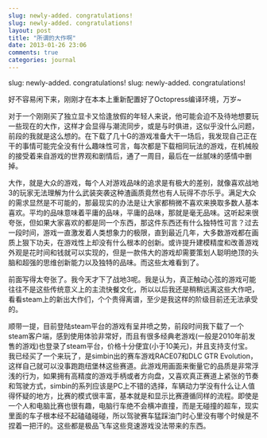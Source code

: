 ```yaml
---
slug: newly-added. congratulations! 
slug: newly-added. congratulations! 
layout: post
title: "所谓的大作啊"
date: 2013-01-26 23:06
comments: true
categories: journal
---
```

slug: newly-added. congratulations! 
slug: newly-added. congratulations! 

好不容易闲下来，刚刚才在本本上重新配置好了Octopress编译环境，万岁~

对于一个刚刚买了独立显卡又恰逢放假的年轻人来说，他可能会迫不及待地想要玩一些现在的大作，这样才会显得与潮流同步，或是与时俱进，这似乎没什么问题，前段的我就是这么想的。在下载了几十G的游戏准备大干一场后，我发现自己正在干的事情可能完全没有什么趣味性可言，每次都是下载相同玩法的游戏，在机械般的接受着来自游戏的世界观和剧情后，通了一周目，最后在一丝腻味的感情中删掉。


大作，就是大众的游戏，每个人对游戏品味的追求是有极大的差别，就像喜欢战地3的玩家无法理解为什么武装突袭这种渣画质竟然也有人玩得不亦乐乎。满足大众的需求显然是不可能的，那最现实的办法是让大家都稍微不喜欢来换取多数人基本喜欢。平均的品味意味着平庸的品味，平庸的品味，那就是毫无品味。这听起来很夸张，但如果大家喜欢的都是同一个东西，那这件东西还有什么独特性可言？过去一段时间，游戏一直激发着人类想象力的极限，直到最近几年，大多数游戏都在画质上狠下功夫，在游戏性上却没有什么根本的创新。或许提升建模精度和改善游戏外观是花时间和钱就可以实现的，但是一款伟大的游戏却需要策划人聪明绝顶的头脑和超强的思维创新能力以及独特的品味。而这些太难看到了。

前面写得太夸张了。我今天才下了战地3呢。我是认为，真正触动心弦的游戏可能往往不是这些传统意义上的主流快餐文化，所以以后我还是稍稍远离这些大作吧，看看steam上的新出大作们，个个贵得离谱，至少是我这样的阶级目前还无法承受的。

顺带一提，目前登陆steam平台的游戏有呈井喷之势，前段时间我下载了一个steam客户端，感到使用体验非常好，而且有很多经典老游戏(一般是2010年前发售的游戏)也登录了steam平台，价格十分便宜(小于10美元)，并且支持支付宝。我已经买了一个来玩了，是simbin出的赛车游戏RACE07和DLC GTR Evolution，这样自己就可以没事跑跑纽堡林这些赛道。此游戏用画面来衡量它的品质是非常浮浅的行为，如果拥有高精度的游戏手柄或者方向盘，又喜欢真正赛道上紧张的节奏和驾驶方式，simbin的系列应该是PC上不错的选择，车辆动力学没有什么让人值得怀疑的地方，比赛的模式很丰富，基本就是和显示比赛遵循同样的流程。即使是一个人和电脑比赛也很有趣，电脑行车绝不会横冲直撞，而是无碰撞的超车，现实里面的车子根本经不起磕磕碰碰，所以驾驶赛车猛踩油门时心里没有哪个时候是不捏着一把汗的。这些都是极品飞车这些竞速游戏没法带来的东西。